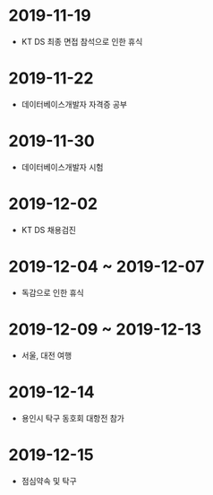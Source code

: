 # 2019-11-19
- KT DS 최종 면접 참석으로 인한 휴식
# 2019-11-22
- 데이터베이스개발자 자격증 공부
# 2019-11-30
- 데이터베이스개발자 시험
# 2019-12-02
- KT DS 채용검진
# 2019-12-04 ~ 2019-12-07
- 독감으로 인한 휴식
# 2019-12-09 ~ 2019-12-13
- 서울, 대전 여행
# 2019-12-14
- 용인시 탁구 동호회 대항전 참가
# 2019-12-15
- 점심약속 및 탁구
